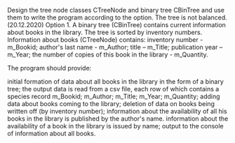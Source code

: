 Design the tree node classes CTreeNode and binary tree CBinTree and use them to write the program according to the option. The tree is not balanced.
(20.12.2020)
Option 1.
A binary tree (CBinTree) contains current information about books in the library. The tree is sorted by inventory numbers.
Information about books (CTreeNode) contains:
inventory number - m_Bookid;
author's last name - m_Author;
title – m_Title;
publication year – m_Year;
the number of copies of this book in the library - m_Quantity.

The program should provide:

initial formation of data about all books in the library in the form of a binary tree;
the output data is read from a csv file, each row of which contains a species record
m_Bookid; m_Author; m_Title; m_Year; m_Quantity;
adding data about books coming to the library;
deletion of data on books being written off (by inventory number);
information about the availability of all his books in the library is published by the author's name.
information about the availability of a book in the library is issued by name;
output to the console of information about all books.
